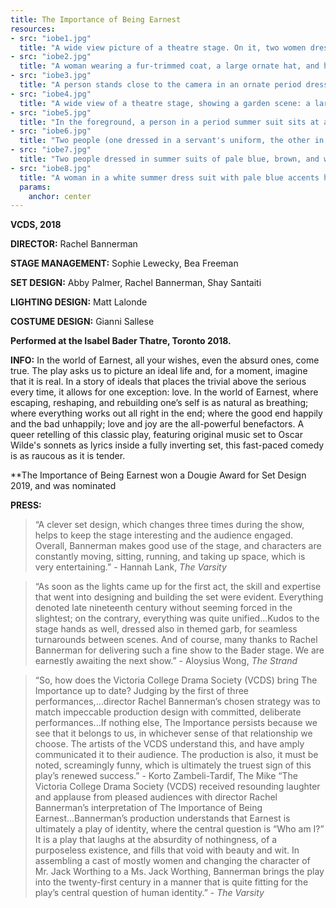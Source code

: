 ```yaml
---
title: The Importance of Being Earnest
resources:
- src: "iobe1.jpg"
  title: "A wide view picture of a theatre stage. On it, two women dressed in period clothing stand looking tense. In the center of the stage, two people in period summer suits are kneeling with their arms spread wide, in a pantomime of seranading. To the right, three musicians dressed in servant's uniforms play a bell, guitar, and clarinet respectively. Behind them is the set of a period apartment in shades of cream, pink, and gold. In the center is a large atrium covered in plants."
- src: "iobe2.jpg"
  title: "A woman wearing a fur-trimmed coat, a large ornate hat, and holding a finely decorated notebook sits in a chair. She looks severe and judgemental. Behind her, out of focus, is a greenhouse or atrium style trellis covered in plants."
- src: "iobe3.jpg"
  title: "A person stands close to the camera in an ornate period dress and a sun hat. Their hair is in long braids, their hands are clasped before them, and on their face is a look of *oop*, or bemused innocence. To the right, another person with their arms folded severely to the side looks down their nose with a look of haughty disgust and frustration."
- src: "iobe4.jpg"
  title: "A wide view of a theatre stage, showing a garden scene: a large central greenhouse covered in plants, potted tress, a step ladder, a wagon wheel, and a small garden table. Seated at the table are two people dressed in period summer suits. They appear to be eating afternoon tea and talking. The stage is lit blue."
- src: "iobe5.jpg"
  title: "In the foreground, a person in a period summer suit sits at a table covered with books and a small wooden box with a latch. They are slightly out of focus. Behind them, in focus, another person stands looking at them with bemusement and joy. They are wearing a garden straw hat and have their hands clasped in front of them. Behind the people are walls crawling with vines and a trellis with plants all over it."
- src: "iobe6.jpg"
  title: "Two people (one dressed in a servant's uniform, the other in a long smoking jacket) stand upstage with their backs turned and their fingers dramatically in their ears, in a *I'm not listening* gesture. In the foreground, a couple hasan intimate conversation. Around them is the set of a period urban apartment."
- src: "iobe7.jpg"
  title: "Two people dressed in summer suits of pale blue, brown, and white sit on a pink velvet loveseat. One looks disgusted while the other looks confused. Both their hands are crossed, and they are looking up and off to one side of the photo, as if at something that repulses them."
- src: "iobe8.jpg"
  title: "A woman in a white summer dress suit with pale blue accents holds a white lace parasol and white handbag before a background of winding vines."
  params:  
    anchor: center
---
```


**VCDS, 2018**

**DIRECTOR:** Rachel Bannerman

**STAGE MANAGEMENT:** Sophie Lewecky, Bea Freeman

**SET DESIGN:** Abby Palmer, Rachel Bannerman, Shay Santaiti

**LIGHTING DESIGN:** Matt Lalonde

**COSTUME DESIGN:** Gianni Sallese


**Performed at the Isabel Bader Thatre, Toronto 2018.**

**INFO:**
In the world of Earnest, all your wishes, even the absurd ones, come true. The play asks us to picture an ideal life and, for a moment, imagine that it is real. In a story of ideals that places the trivial above the serious every time, it allows for one exception: love. In the world of Earnest, where escaping, reshaping, and rebuilding one’s self is as natural as breathing; where everything works out all right in the end; where the good end happily and the bad unhappily; love and joy are the all-powerful benefactors. A queer retelling of this classic play, featuring original music set to Oscar Wilde's sonnets as lyrics inside a fully inverting set, this fast-paced comedy is as raucous as it is tender. 

**The Importance of Being Earnest won a Dougie Award for Set Design 2019, and was nominated 

**PRESS:**
> “A clever set design, which changes three times during the show, helps to keep the stage interesting and the audience engaged. Overall, Bannerman makes good use of the stage, and characters are constantly moving, sitting, running, and taking up space, which is very entertaining.” - Hannah Lank, *The Varsity*

> “As soon as the lights came up for the first act, the skill and expertise that went into designing and building the set were evident. Everything denoted late nineteenth century without seeming forced in the slightest; on the contrary, everything was quite unified...Kudos to the stage hands as well, dressed also in themed garb, for seamless turnarounds between scenes. And of course, many thanks to Rachel Bannerman for delivering such a fine show to the Bader stage. We are earnestly awaiting the next show.” - Aloysius Wong, *The Strand*

> “So, how does the Victoria College Drama Society (VCDS) bring The Importance up to date? Judging by the first of three performances,...director Rachel Bannerman’s chosen strategy was to match impeccable production design with committed, deliberate performances...If nothing else, The Importance persists because we see that it belongs to us, in whichever sense of that relationship we choose. The artists of the VCDS understand this, and have amply communicated it to their audience. The production is also, it must be noted, screamingly funny, which is ultimately the truest sign of this play’s renewed success.” - Korto Zambeli-Tardif, The Mike 
> “The Victoria College Drama Society (VCDS) received resounding laughter and applause from pleased audiences with director Rachel Bannerman’s interpretation of The Importance of Being Earnest...Bannerman’s production understands that Earnest is ultimately a play of identity, where the central question is “Who am I?” It is a play that laughs at the absurdity of nothingness, of a purposeless existence, and fills that void with beauty and wit. In assembling a cast of mostly women and changing the character of Mr. Jack Worthing to a Ms. Jack Worthing, Bannerman brings the play into the twenty-first century in a manner that is quite fitting for the play’s central question of human identity.” - *The Varsity*
